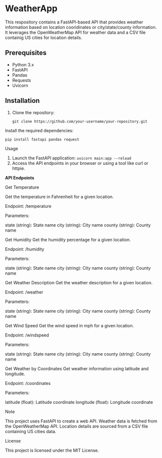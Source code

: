 # WeatherApp
This respository contains a FastAPI-based API that provides weather information based on location cooridinates or city/state/county information. It leverages
the OpenWeatherMap API for weather data and a CSV file containig US cities for location details. 

## Prerequisites

- Python 3.x
- FastAPI
- Pandas 
- Requests
- Uvicorn

## Installation

1. Clone the repository:
   ```
   git clone https://github.com/your-username/your-repository.git
   ```

Install the required dependencies:
   ```
   pip install fastapi pandas request
   ```
Usage

1. Launch the FastAPI application:
  ```uvicorn main:app --reload```
2. Access the API endpoints in your browser or using a tool like curl or httpie.


**API Endpoints**

Get Temperature
  
  Get the temperature in Fahrenheit for a given location.

  Endpoint: /temperature

  Parameters:

  state (string): State name
  city (string): City name
  county (string): County name


Get Humidity
  Get the humidity percentage for a given location.

  Endpoint: /humidity

  Parameters:

  state (string): State name
  city (string): City name
  county (string): County name


Get Weather Description
  Get the weather description for a given location.
  
  Endpoint: /weather
  
  Parameters:
  
  state (string): State name
  city (string): City name
  county (string): County name

  
Get Wind Speed
  Get the wind speed in mph for a given location.
  
  Endpoint: /windspeed
  
  Parameters:
  
  state (string): State name
  city (string): City name
  county (string): County name

  
Get Weather by Coordinates
  Get weather information using latitude and longitude.
  
  Endpoint: /coordinates
  
  Parameters:
  
  latitude (float): Latitude coordinate
  longitude (float): Longitude coordinate

Note

  This project uses FastAPI to create a web API.
  Weather data is fetched from the OpenWeatherMap API.
  Location details are sourced from a CSV file containing US cities data.

License

  This project is licensed under the MIT License.






